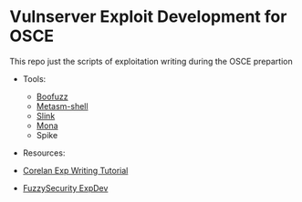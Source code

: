 # Vulnserver Exploit Development for OSCE
 This repo just the scripts of exploitation writing during the OSCE prepartion

* Tools:
  * [Boofuzz](https://github.com/jtpereyda/boofuzz)
  * [Metasm-shell](https://github.com/jjyg/metasm)
  * [Slink](https://github.com/ihack4falafel/Slink)
  * [Mona](https://github.com/corelan/mona)
  * Spike

* Resources:
 * [Corelan Exp Writing Tutorial](https://www.corelan.be/index.php/search/exploit+writing+tutorial/)
 * [FuzzySecurity ExpDev](https://www.fuzzysecurity.com/tutorials.html)
